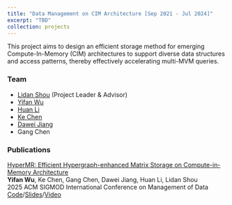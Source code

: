 ```yaml
---
title: "Data Management on CIM Architecture [Sep 2021 - Jul 2024]"
excerpt: "TBD"
collection: projects
---
```


This project aims to design an efficient storage method for emerging Compute-In-Memory (CIM) architectures to support diverse data structures and access patterns, thereby effectively accelerating multi-MVM queries.

### Team
- [Lidan Shou](https://scholar.google.com/citations?user=0OlITuIAAAAJ) (Project Leader & Advisor)
- [Yifan Wu](https://scholar.google.com/citations?user=l2GmQnQAAAAJ)
- [Huan Li](https://longaspire.github.io/)
- [Ke Chen](https://scholar.google.com/citations?user=cqfBLecAAAAJ)
- [Dawei Jiang](https://scholar.google.com/citations?user=Y2MvjeMAAAAJ)
- Gang Chen

### Publications
[HyperMR: Efficient Hypergraph-enhanced Matrix Storage on Compute-in-Memory Architecture](https://onefanwu.github.io/)  
**Yifan Wu**, Ke Chen, Gang Chen, Dawei Jiang, Huan Li, Lidan Shou  
2025 ACM SIGMOD International Conference on Management of Data    
[Code](https://onefanwu.github.io/)/[Slides](https://onefanwu.github.io/)/[Video](https://onefanwu.github.io/)

<!-- ### Patents -->
